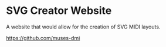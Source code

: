 # SVG Creator Website

A website that would allow for the creation of SVG MIDI layouts.

https://github.com/muses-dmi
